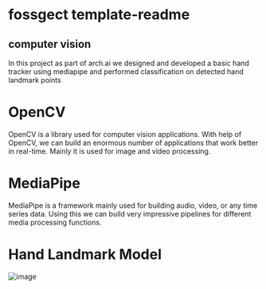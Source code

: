 # fossgect template-readme

## computer vision

In this project as part of arch.ai we designed and developed a basic hand tracker using mediapipe and performed classification on detected hand landmark points

# OpenCV
OpenCV is a library used for computer vision applications. With help of OpenCV, we can build an enormous number of applications that work better in real-time. Mainly it is used for image and video processing.

# MediaPipe
MediaPipe is a framework mainly used for building audio, video, or any time series data. Using this we can build very impressive pipelines for different media processing functions.

# Hand Landmark Model
![image](https://user-images.githubusercontent.com/92539781/170837551-e0ea3dd3-b277-4c3e-935c-027e5ae24a75.png)

